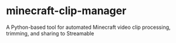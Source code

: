 # minecraft-clip-manager
 A Python-based tool for automated Minecraft video clip processing, trimming, and sharing to Streamable
